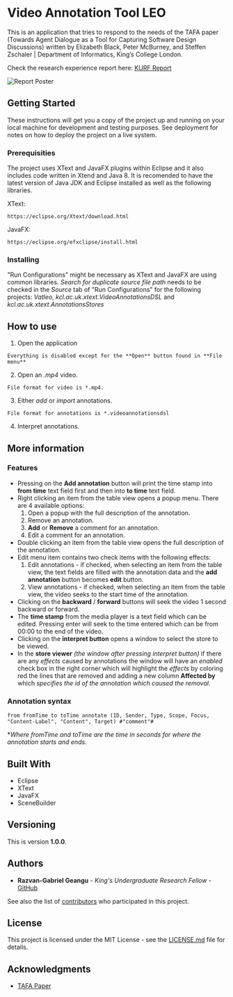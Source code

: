 # Video Annotation Tool LEO

This is an application that tries to respond to the needs of the TAFA paper (Towards Agent Dialogue as a Tool for Capturing Software Design Discussions) written by Elizabeth Black, Peter McBurney, and Steffen Zschaler | Department of Informatics, King’s College London.

Check the research experience report here: [KURF Report](https://www.dropbox.com/s/8v78phod017cbut/Razvan_Geangu_Report_KURF.pdf?dl=0)

![Report Poster](https://photos-3.dropbox.com/t/2/AADrFbkuBm_C0u8YehjoyAPewV2LdKUV8VUQAJ2tR0w-Wg/12/57929798/jpeg/32x32/1/_/1/2/Poster.jpg/EOuF4CwY-soCIAcoBw/OTWsDJQaPQoAnwvVGuwb0_2uAKEcB9Vo0IIA0ynLox0?size=2048x1536&size_mode=3)

## Getting Started

These instructions will get you a copy of the project up and running on your local machine for development and testing purposes. See deployment for notes on how to deploy the project on a live system.

### Prerequisities

The project uses XText and JavaFX plugins within Eclipse and it also includes code written in Xtend and Java 8. It is recomended to have the latest version of Java JDK and Eclipse installed as well as the following libraries.

XText:
```
https://eclipse.org/Xtext/download.html
```

JavaFX:
```
https://eclipse.org/efxclipse/install.html
```

### Installing

"Run Configurations" might be necessary as XText and JavaFX are using common libraries. *Search for duplicate source file path* needs to be checked in the *Source* tab of "Run Configurations" for the following projects: *Vatleo*, *kcl.ac.uk.xtext.VideoAnnotationsDSL* and *kcl.ac.uk.xtext.AnnotationsStores*

## How to use
1. Open the application
```
Everything is disabled except for the **Open** button found in **File menu**
```
2. Open an *.mp4* video.
```
File format for video is *.mp4.
```
3. Either *add* or *import* annotations.
```
File format for annotations is *.videoannotationsdsl
```
4. Interpret annotations.

## More information
### Features
* Pressing on the **Add annotation** button will print the time stamp into **from time** text field first and then into **to time** text field.
* Right clicking an item from the table view opens a popup menu. There are 4 available options:
    1. Open a popup with the full description of the annotation.
    2. Remove an annotation.
    3. **Add** or **Remove** a comment for an annotation.
    4. Edit a comment for an annotation.
* Double clicking an item from the table view opens the full description of the annotation.
* Edit menu item contains two check items with the following effects:
    1. Edit annotations - if checked, when selecting an item from the table view, the text fields are filled with the annotation data and the **add annotation** button becomes **edit** button.
    2. View annotations - if checked, when selecting an item from the table view, the video seeks to the start time of the annotation.
* Clicking on the **backward** / **forward** buttons will seek the video 1 second backward or forward.
* The **time stamp** from the media player is a text field which can be edited. Pressing enter will seek to the time entered which can be from 00:00 to the end of the video.
* Clicking on the **interpret button** opens a window to select the store to be viewed.
* In the **store viewer** *(the window after pressing interpret button)* if there are any *effects* caused by annotations the window will have an *enabled* check box in the right corner which will highlight the *effects* by coloring red the lines that are removed and adding a new column **Affected by** which *specifies the id of the annotation which caused the removal*.

### Annotation syntax
```
from fromTime to toTime annotate (ID, Sender, Type, Scope, Focus, "Content-Label", "Content", Target) #"comment"#
```
**Where fromTime and toTime are the time in seconds for where the annotation starts and ends.*

## Built With

* Eclipse
* XText
* JavaFX
* SceneBuilder

## Versioning

This is version **1.0.0**.

## Authors

* **Razvan-Gabriel Geangu** - *King's Undergraduate Research Fellow* - [GitHub](https://github.com/RazvanGeangu)

See also the list of [contributors](https://github.kcl.ac.uk/videoAnnotation/Vatleo/contributors) who participated in this project.

## License

This project is licensed under the MIT License - see the [LICENSE.md](LICENSE.md) file for details.

## Acknowledgments

* [TAFA Paper](http://steffen-zschaler.de/publications/tafa2013.pdf)
